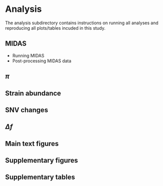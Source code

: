 # Analysis

The analysis subdirectory contains instructions on running all analyses and reproducing all plots/tables incuded in this study.

## MIDAS

- Running MIDAS
- Post-processing MIDAS data

## $\pi$

## Strain abundance

## SNV changes

## $\Delta f$

## Main text figures

## Supplementary figures

## Supplementary tables

